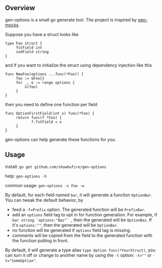 ## Overview

gen-options is a small go generate tool. The project is inspired by [gen-mocks](https://github.com/sourcegraph/gen-mocks).

Suppose you have a struct looks like

```
type Foo struct {
     fstField int
     sndField string
}
```
and if you want to initialize the struct using dependency injection like this
```
func NewFoo(options ...func(*Foo)) {
     foo := &Foo{}
     for _, o := range options {
     	 o(foo)
     }
}
```
then you need to define one function per field
```
func OptionFirstField(int x) func(*Foo) {
     return func(f *Foo) {
     	    f.fstField = x
     }
}
```
gen-options can help generate these functions for you.

## Usage

install: `go get github.com/showbufire/gen-options`

help: `gen-options -h`

common usage: `gen-options -s Foo -w`

By default, for each field named `bar`, it will generate a function `OptionBar`. You can tweak the default behavior, by

* feed a `-f=Prefix` option. The generated function will be `PrefixBar`.
* add an `options` field tag to opt in for function generation.
For example, if ``bar string `options:"Baz"` ``, then the generated will be `OptionBaz`. If it's `options:""`, then the generated will be `OptionBar`.
* no function will be generated if `options` field tag is missing.
* comments will be copied from the field to the generated function with the function putting in front.

By default, it will generate a type alias `type Option func(*YourStruct)`, you can turn it off or change to another name by using the `-t` option: `-t=""` or `-t="SomeOption"`.
